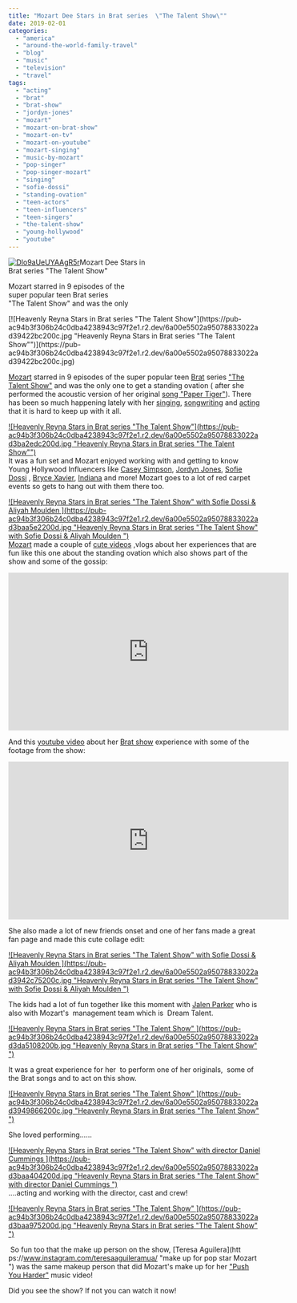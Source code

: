 ```yaml
---
title: "Mozart Dee Stars in Brat series  \"The Talent Show\""
date: 2019-02-01
categories: 
  - "america"
  - "around-the-world-family-travel"
  - "blog"
  - "music"
  - "television"
  - "travel"
tags: 
  - "acting"
  - "brat"
  - "brat-show"
  - "jordyn-jones"
  - "mozart"
  - "mozart-on-brat-show"
  - "mozart-on-tv"
  - "mozart-on-youtube"
  - "mozart-singing"
  - "music-by-mozart"
  - "pop-singer"
  - "pop-singer-mozart"
  - "singing"
  - "sofie-dossi"
  - "standing-ovation"
  - "teen-actors"
  - "teen-influencers"
  - "teen-singers"
  - "the-talent-show"
  - "young-hollywood"
  - "youtube"
---
```


[![Dlo9aUeUYAAgR5r](https://pub-ac94b3f306b24c0dba4238943c97f2e1.r2.dev/6a00e5502a95078833022ad3d9d706200b.jpg "Dlo9aUeUYAAgR5r")](https://pub-ac94b3f306b24c0dba4238943c97f2e1.r2.dev/6a00e5502a95078833022ad3d9d706200b.jpg)Mozart Dee Stars in  
Brat series "The Talent Show"  
  
Mozart starred in 9 episodes of the  
super popular teen Brat series  
"The Talent Show" and was the only   
  
  
  
  
  

<!--more--> [![Heavenly Reyna  Stars in Brat series  "The Talent Show"](https://pub-ac94b3f306b24c0dba4238943c97f2e1.r2.dev/6a00e5502a95078833022ad39422bc200c.jpg "Heavenly Reyna  Stars in Brat series  "The Talent Show"")](https://pub-ac94b3f306b24c0dba4238943c97f2e1.r2.dev/6a00e5502a95078833022ad39422bc200c.jpg)  
  
[Mozart](http://soultravelers3new.local/2018/10/-mozart-dee-smashes-the-patriarchy-in-girl-power-song-push-you-harder.html "Mozart teen pop star ") starred in 9 episodes of the super popular teen [Brat](https://www.brat.com "Brat ") series ["The Talent Show"](https://www.brat.com/shows/ "Brat show") and was the only one to get a standing ovation ( after she performed the acoustic version of her original [song "Paper Tiger"](https://www.youtube.com/watch?v=r74VIYMZD_Y "Mozart sings \"Paper Tiger\"")). There has been so much happening lately with her [singing](http://soultravelers3new.local/2018/11/mozarts-female-empowerment-song-push-you-harder-acoustic-video-with-stunning-vocals-.html "Pop singer Mozart  stunning vocals"), [songwriting](http://soultravelers3new.local/2018/11/mozart-dee-in-la-weekly-performing-at-molly-malones.html "Pop singer Mozart in LA weekly ") and [acting](http://soultravelers3new.local/2018/07/mozart-dee-is-featured-in-ariana-grandes-god-is-a-woman-music-video.html "Pop singer Mozart featured in Ariana Grande God is a woman") that it is hard to keep up with it all.   
  
[![Heavenly Reyna  Stars in Brat series  "The Talent Show"](https://pub-ac94b3f306b24c0dba4238943c97f2e1.r2.dev/6a00e5502a95078833022ad3ba2edc200d.jpg "Heavenly Reyna  Stars in Brat series  "The Talent Show"")](https://pub-ac94b3f306b24c0dba4238943c97f2e1.r2.dev/6a00e5502a95078833022ad3ba2edc200d.jpg)  
It was a fun set and Mozart enjoyed working with and getting to know Young Hollywood Influencers like [Casey Simpson](https://www.instagram.com/caseysimpson/ "Casey Simpson"), [Jordyn Jones](https://www.instagram.com/jordynjones/ "Jordyn Jones"), [Sofie Dossi](https://www.instagram.com/sofiedossi/ "Sofie Dossi") , [Bryce Xavier](https://www.instagram.com/brycexavier/ "Bryce Xavier"), [Indiana](https://www.instagram.com/indiana/ " Indiana") and more! Mozart goes to a lot of red carpet events so gets to hang out with them there too.   
  
[![Heavenly Reyna  Stars in Brat series  "The Talent Show" with Sofie Dossi & Aliyah Moulden ](https://pub-ac94b3f306b24c0dba4238943c97f2e1.r2.dev/6a00e5502a95078833022ad3baa5e2200d.jpg "Heavenly Reyna  Stars in Brat series  "The Talent Show" with Sofie Dossi & Aliyah Moulden ")](https://pub-ac94b3f306b24c0dba4238943c97f2e1.r2.dev/6a00e5502a95078833022ad3baa5e2200d.jpg)  
[Mozart](http://soultravelers3new.local/2018/12/pop-singer-mozart-performs-at-simin-hope-foundations-winter-festival.html "Pop singer Mozart performs") made a couple of [cute videos](http://soultravelers3new.local/2018/12/pop-singer-mozart-performs-at-simin-hope-foundations-winter-festival.html "Mozart cute video about Brat show") ,vlogs about her experiences that are fun like this one about the standing ovation which also shows part of the show and some of the gossip:  
  

<iframe allow="accelerometer; autoplay; encrypted-media; gyroscope; picture-in-picture" allowfullscreen frameborder="0" height="315" src="https://www.youtube.com/embed/idxTpT0vg3c" width="560"></iframe>

  
  
And this [youtube video](https://www.youtube.com/watch?v=26-dvSdNfS4&t=43s "Mozart on Brat show") about her [Brat show](https://www.youtube.com/channel/UCdnJJrDUl-y_ryelLMslxkQ "Brat show with pop star Mozart ") experience with some of the footage from the show:  
  

<iframe allow="accelerometer; autoplay; encrypted-media; gyroscope; picture-in-picture" allowfullscreen frameborder="0" height="315" src="https://www.youtube.com/embed/26-dvSdNfS4" width="560"></iframe>

  
  
She also made a lot of new friends onset and one of her fans made a great fan page and made this cute collage edit:  
  
[![Heavenly Reyna  Stars in Brat series  "The Talent Show" with Sofie Dossi & Aliyah Moulden ](https://pub-ac94b3f306b24c0dba4238943c97f2e1.r2.dev/6a00e5502a95078833022ad3942c75200c.jpg "Heavenly Reyna  Stars in Brat series  "The Talent Show" with Sofie Dossi & Aliyah Moulden ")](https://pub-ac94b3f306b24c0dba4238943c97f2e1.r2.dev/6a00e5502a95078833022ad3942c75200c.jpg)  
  
The kids had a lot of fun together like this moment with [Jalen Parker](https://www.instagram.com/officialjalenparker/) who is also with Mozart's  management team which is  Dream Talent.   
  
[![Heavenly Reyna  Stars in Brat series  "The Talent Show"  ](https://pub-ac94b3f306b24c0dba4238943c97f2e1.r2.dev/6a00e5502a95078833022ad3da5108200b.jpg "Heavenly Reyna  Stars in Brat series  "The Talent Show"  ")](https://pub-ac94b3f306b24c0dba4238943c97f2e1.r2.dev/6a00e5502a95078833022ad3da5108200b.jpg)  
  
It was a great experience for her  to perform one of her originals,  some of the Brat songs and to act on this show.   
  
[![Heavenly Reyna  Stars in Brat series  "The Talent Show"     ](https://pub-ac94b3f306b24c0dba4238943c97f2e1.r2.dev/6a00e5502a95078833022ad3949866200c.jpg "Heavenly Reyna  Stars in Brat series  "The Talent Show"     ")](https://pub-ac94b3f306b24c0dba4238943c97f2e1.r2.dev/6a00e5502a95078833022ad3949866200c.jpg)  
  
She loved performing......  
  
[![Heavenly Reyna  Stars in Brat series  "The Talent Show" with director  Daniel Cummings    ](https://pub-ac94b3f306b24c0dba4238943c97f2e1.r2.dev/6a00e5502a95078833022ad3baa404200d.jpg "Heavenly Reyna  Stars in Brat series  "The Talent Show" with director  Daniel Cummings    ")](https://pub-ac94b3f306b24c0dba4238943c97f2e1.r2.dev/6a00e5502a95078833022ad3baa404200d.jpg)  
....acting and working with the director, cast and crew!    
  
[![Heavenly Reyna  Stars in Brat series  "The Talent Show"    ](https://pub-ac94b3f306b24c0dba4238943c97f2e1.r2.dev/6a00e5502a95078833022ad3baa975200d.jpg "Heavenly Reyna  Stars in Brat series  "The Talent Show"    ")](https://pub-ac94b3f306b24c0dba4238943c97f2e1.r2.dev/6a00e5502a95078833022ad3baa975200d.jpg)  
  
 So fun too that the make up person on the show, [Teresa Aguilera](htt
ps://www.instagram.com/teresaaguileramua/ "make up for pop star Mozart ") was the same makeup person that did Mozart's make up for her ["Push You Harder"](https://www.youtube.com/watch?v=f5n67SVQVB8 "Push you harder music video by Mozart ") music video!  
  
Did you see the show? If not you can watch it now!
